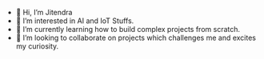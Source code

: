 - 👋 Hi, I’m Jitendra
- 👀 I’m interested in AI and IoT Stuffs.
- 🌱 I’m currently learning how to build complex projects from scratch.
- 💞️ I’m looking to collaborate on projects which challenges me and excites my curiosity.

<!---
Jitendra300/Jitendra300 is a ✨ special ✨ repository because its `README.md` (this file) appears on your GitHub profile.
You can click the Preview link to take a look at your changes.
--->
